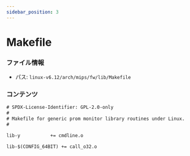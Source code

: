 ```yaml
---
sidebar_position: 3
---
```

# Makefile

### ファイル情報

- パス: `linux-v6.12/arch/mips/fw/lib/Makefile`

### コンテンツ

```txt
# SPDX-License-Identifier: GPL-2.0-only
#
# Makefile for generic prom monitor library routines under Linux.
#

lib-y			+= cmdline.o

lib-$(CONFIG_64BIT)	+= call_o32.o

```
